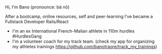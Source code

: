 Hi,
I'm Bano (pronounce: bä nō)

After a bootcamp, online resources, self and peer-learning I’ve became a Fullstack Developer Rails/React

- I'm an ex International French-Malian athlete in 110m hurdles #HurdlesGang 
- I'm a volunteer coach for my track team. (check my app for organizing my athletes trainings https://github.com/banotraore/track_my_trainings)
